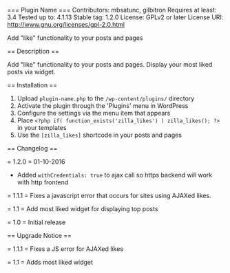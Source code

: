 === Plugin Name ===
Contributors: mbsatunc, gilbitron
Requires at least: 3.4
Tested up to: 4.1.13
Stable tag: 1.2.0
License: GPLv2 or later
License URI: http://www.gnu.org/licenses/gpl-2.0.html

Add "like" functionality to your posts and pages

== Description ==

Add "like" functionality to your posts and pages. Display your most liked posts via widget.

== Installation ==

1. Upload `plugin-name.php` to the `/wp-content/plugins/` directory
1. Activate the plugin through the 'Plugins' menu in WordPress
1. Configure the settings via the menu item that appears
1. Place `<?php if( function_exists('zilla_likes') ) zilla_likes(); ?>` in your templates
1. Use the `[zilla_likes]` shortcode in your posts and pages

== Changelog ==

= 1.2.0 = 
01-10-2016
- Added `withCredentials: true` to ajax call so https backend will work with http frontend

= 1.1.1 =
Fixes a javascript error that occurs for sites using AJAXed likes.

= 1.1 =
Add most liked widget for displaying top posts

= 1.0 =
Initial release

== Upgrade Notice ==

= 1.1.1 =
Fixes a JS error for AJAXed likes

= 1.1 =
Adds most liked widget